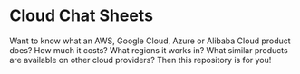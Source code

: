 # Cloud Chat Sheets

Want to know what an AWS, Google Cloud, Azure or Alibaba Cloud product does? How much it costs? What regions it works in? What similar products are available on other cloud providers? Then this repository is for you!

